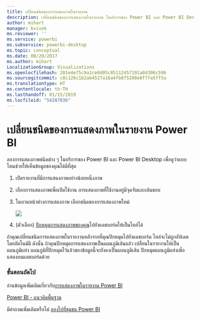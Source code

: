 ```yaml
---
title: เปลี่ยนชนิดของการแสดงภาพในรายงาน
description: เปลี่ยนชนิดของการแสดงภาพในรายงาน ในบริการของ Power BI และ Power BI Desktop
author: mihart
manager: kvivek
ms.reviewer: ''
ms.service: powerbi
ms.subservice: powerbi-desktop
ms.topic: conceptual
ms.date: 08/20/2017
ms.author: mihart
LocalizationGroup: Visualizations
ms.openlocfilehash: 201e4e75c9a1ce0d05c85112457191a8d306c596
ms.sourcegitcommit: c8c126c1b2ab4527a16a4fb8f5208e0f7fa5ff5a
ms.translationtype: HT
ms.contentlocale: th-TH
ms.lasthandoff: 01/15/2019
ms.locfileid: "54287036"
---
```

# <a name="change-the-type-of-visualization-in-a-power-bi-report"></a>เปลี่ยนชนิดของการแสดงภาพในรายงาน Power BI
ลองการแสดงภาพชนิดต่าง ๆ ในบริการของ Power BI และ Power BI Desktop เพื่อดูว่าแบบไหนช่วยให้เห็นข้อมูลของคุณได้ดีที่สุด 

1. เปิดรายงานที่มีการแสดงภาพอย่างน้อยหนึ่งภาพ   
2. เลือกการแสดงภาพเพื่อเปิดใช้งาน การแสดงภาพที่ใช้งานอยู่มีจุดจับและเส้นขอบ    
3. ในบานหน้าต่างการแสดงภาพ เลือกชนิดของการแสดงภาพใหม่ 
   
   ![](media/power-bi-report-change-visualization-type/changeviz.gif)
4. (ตัวเลือก) [ปักหมุดการแสดงภาพของคุณ](../service-dashboard-pin-tile-from-report.md)ไปยังแดชบอร์ดให้เป็นไทล์ได้ 

ถ้าคุณเปลี่ยนชนิดการแสดงภาพในรายงานหลังจากที่คุณปักหมุดไปยังแดชบอร์ด ไทล์จะไม่ถูกอัปเดตโดยอัตโนมัติ ดังนั้น ถ้าคุณปักหมุดการแสดงภาพเป็นแผนภูมิเส้นแล้ว เปลี่ยนในรายงานให้เป็นแผนภูมิแท่ง แผนภูมิที่ปักหมุดไว้แล้วของข้อมูลนี้จะยังคงเป็นแผนภูมิเส้น ปักหมุดแผนภูมิแท่งเพื่อแสดงบนแดชบอร์ดด้วย

### <a name="next-steps"></a>ขั้นตอนถัดไป
อ่านข้อมูลเพิ่มเติมเกี่ยวกับ[การแสดงภาพในรายงาน Power BI](power-bi-report-visualizations.md)

[Power BI - แนวคิดพื้นฐาน](../consumer/end-user-basic-concepts.md)

มีคำถามเพิ่มเติมหรือไม่ [ลองไปที่ชุมชน Power BI](http://community.powerbi.com/)

